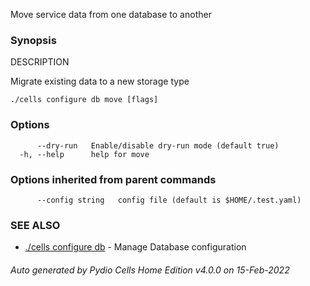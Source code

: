 Move service data from one database to another

### Synopsis


DESCRIPTION

  Migrate existing data to a new storage type


```
./cells configure db move [flags]
```

### Options

```
      --dry-run   Enable/disable dry-run mode (default true)
  -h, --help      help for move
```

### Options inherited from parent commands

```
      --config string   config file (default is $HOME/.test.yaml)
```

### SEE ALSO

* [./cells configure db](./cells-configure-db)	 - Manage Database configuration

###### Auto generated by Pydio Cells Home Edition v4.0.0 on 15-Feb-2022

